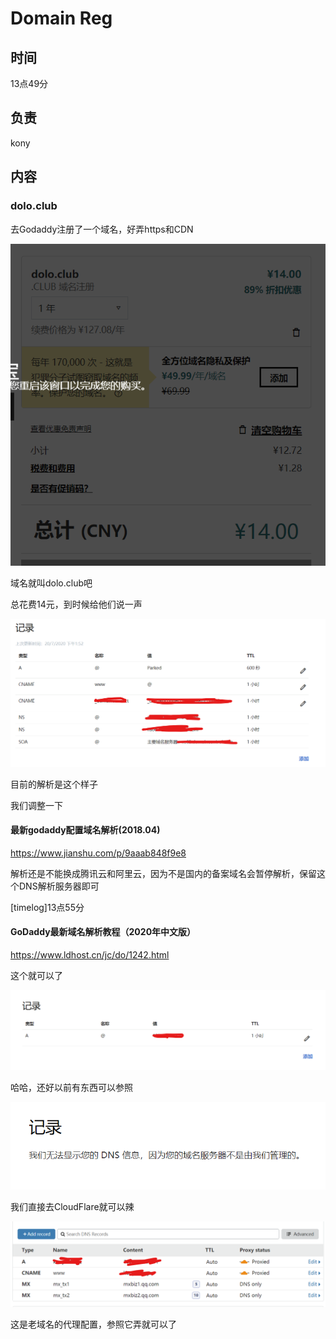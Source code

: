 # Domain Reg

## 时间

13点49分

## 负责

kony

## 内容

### dolo.club

去Godaddy注册了一个域名，好弄https和CDN

![image-20200720135124404](Domain%20Reg.assets/image-20200720135124404.png)

域名就叫dolo.club吧

总花费14元，到时候给他们说一声

![image-20200720135357160](Domain%20Reg.assets/image-20200720135357160.png)

目前的解析是这个样子

我们调整一下

#### 最新godaddy配置域名解析(2018.04)

https://www.jianshu.com/p/9aaab848f9e8

解析还是不能换成腾讯云和阿里云，因为不是国内的备案域名会暂停解析，保留这个DNS解析服务器即可

[timelog]13点55分

#### GoDaddy最新域名解析教程（2020年中文版）

https://www.ldhost.cn/jc/do/1242.html

这个就可以了

![image-20200720135754355](Domain%20Reg.assets/image-20200720135754355.png)

哈哈，还好以前有东西可以参照

![image-20200720135914187](Domain%20Reg.assets/image-20200720135914187.png)

我们直接去CloudFlare就可以辣

![image-20200720140034175](Domain%20Reg.assets/image-20200720140034175.png)

这是老域名的代理配置，参照它弄就可以了